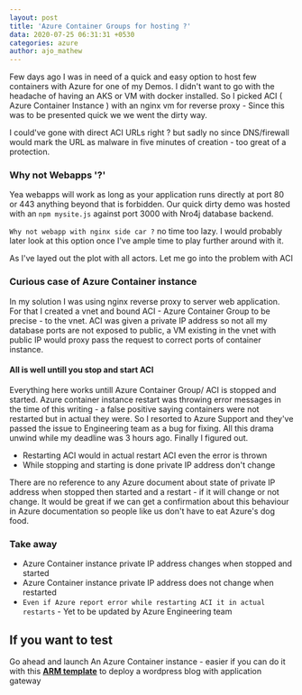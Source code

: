```yaml
---
layout: post
title: 'Azure Container Groups for hosting ?'
data: 2020-07-25 06:31:31 +0530
categories: azure
author: ajo_mathew
---
```


Few days ago I was in need of a quick and easy option to host few containers with Azure for one of my Demos. I didn't want to go with the headache of having an AKS or VM with docker installed. So I picked ACI ( Azure Container Instance ) with an nginx vm for reverse proxy - Since this was to be presented quick we we went the dirty way.

I could've gone with direct ACI URLs right ? but sadly no since DNS/firewall would mark the URL as malware in five minutes of creation - too great of a protection.

### Why not Webapps '?'

Yea webapps will work as long as your application runs directly at port 80 or 443 anything beyond that is forbidden. Our quick dirty demo was hosted with an `npm mysite.js` against port 3000 with Nro4j database backend.

`Why not webapp with nginx side car ?` no time too lazy. I would probably later look at this option once I've ample time to play further around with it.

As I've layed out the plot with all actors. Let me go into the problem with ACI

### Curious case of Azure Container instance

In my solution I was using nginx reverse proxy to server web application. For that I created a vnet and bound ACI - Azure Container Group to be precise - to the vnet. ACI was given a private IP address so not all my database ports are not exposed to public, a VM existing in the vnet with public IP would proxy pass the request to correct ports of container instance.

#### All is well untill you stop and start ACI

Everything here works untill Azure Container Group/ ACI is stopped and started.
Azure container instance restart was throwing error messages in the time of this writing - a false positive saying containers were not restarted but in actual they were. So I resorted to Azure Support and they've passed the issue to Engineering team as a bug for fixing. All this drama unwind while my deadline was 3 hours ago.
Finally I figured out.

- Restarting ACI would in actual restart ACI even the error is thrown
- While stopping and starting is done private IP address don't change 

There are no reference to any Azure document  about state of private IP address when stopped then started and a restart - if it will change or not change. 
It would be great if we can get a confirmation about this behaviour in Azure documentation so people like us don't have to eat Azure's dog food.

### Take away

- Azure Container instance private IP address changes when stopped and started
- Azure Container instance private IP address does not change when restarted
- `Even if Azure report error while restarting ACI it in actual restarts` - Yet to be updated by Azure Engineering team

## If you want to test

Go ahead and launch An Azure Container instance - easier if you can do it with this [**ARM template**](https://github.com/Azure/azure-quickstart-templates/tree/master/201-aci-wordpress-vnet) to deploy a wordpress blog with application gateway
